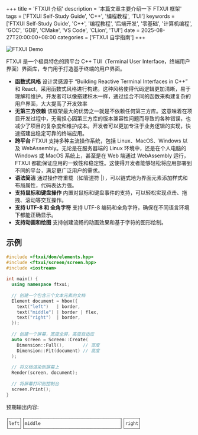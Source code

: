 +++
title = 'FTXUI 介绍'
description = '本篇文章主要介绍一下 FTXUI 框架'
tags = ['FTXUI Self-Study Guide', 'C++', '编程教程', 'TUI']
keywords = ['FTXUI Self-Study Guide', 'C++', '编程教程', '后端开发', '零基础', '计算机编程', 'GCC', 'GDB', 'CMake', 'VS Code', 'CLion', 'TUI']
date = 2025-08-27T20:00:00+08:00
categories = ['FTXUI 自学指南']
+++

![FTXUI Demo](Image/FTXUI%20Self-Study%20Guide/FTXUI%20Demo.gif)

FTXUI 是一个极具特色的跨平台 C++ TUI（Terminal User Interface，终端用户界面）界面库，专门用于打造基于终端的用户界面。

*	**函数式风格** 设计灵感源于 “Building Reactive Terminal Interfaces in C++” 和 React，采用函数式风格进行构建。这种风格使得代码逻辑更加清晰，易于理解和维护。开发者可以像搭建积木一样，通过组合不同的函数来构建复杂的用户界面，大大提高了开发效率
*	**无第三方依赖** 该框架最大的优势之一就是不依赖任何第三方库。这意味着在项目开发过程中，无需担心因第三方库的版本兼容性问题而导致的各种错误，也减少了项目的复杂度和维护成本。开发者可以更加专注于业务逻辑的实现，快速搭建出稳定可靠的终端应用。
*	**跨平台** FTXUI 支持多种主流操作系统，包括 Linux、MacOS、Windows 以及 WebAssembly。无论是在服务器端的 Linux 环境中，还是在个人电脑的 Windows 或 MacOS 系统上，甚至是在 Web 端通过 WebAssembly 运行，FTXUI 都能保证应用的一致性和稳定性。这使得开发者能够轻松将应用部署到不同的平台，满足更广泛用户的需求。
*	**语法简洁** 通过操作符重载（如管道符 |），可以链式地为界面元素添加样式和布局属性，代码表达力强。
*	**支持鼠标和键盘操作** 内置对鼠标和键盘事件的支持，可以轻松实现点击、拖拽、滚动等交互操作。
*	**支持 UTF-8 和 全角字符** 支持 UTF-8 编码和全角字符，确保在不同语言环境下都能正确显示。
*	**支持动画和绘图** 支持创建流畅的动画效果和基于字符的图形绘制。

## 示例

```cpp
#include <ftxui/dom/elements.hpp>
#include <ftxui/screen/screen.hpp>
#include <iostream>
 
int main() {
  using namespace ftxui;
 
  // 创建一个包含三个文本元素的文档
  Element document = hbox({
    text("left")   | border,
    text("middle") | border | flex,
    text("right")  | border,
  });
 
  // 创建一个屏幕，宽度全屏，高度自适应
  auto screen = Screen::Create(
    Dimension::Full(),       // 宽度
    Dimension::Fit(document) // 高度
  );
 
  // 将文档渲染到屏幕上
  Render(screen, document);
 
  // 将屏幕打印到控制台
  screen.Print();
}
```

预期输出内容:

```
┌────┐┌────────────────────────────────────┐┌─────┐
│left││middle                              ││right│
└────┘└────────────────────────────────────┘└─────┘
```
